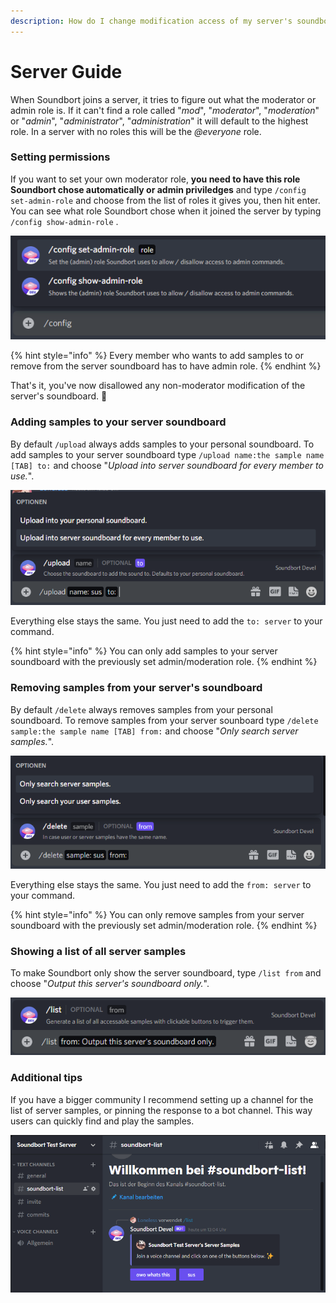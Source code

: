 ```yaml
---
description: How do I change modification access of my server's soundboard?
---
```


# Server Guide

When Soundbort joins a server, it tries to figure out what the moderator or admin role is. If it can't find a role called "_mod_", "_moderator_", "_moderation_" or "_admin_", "_administrator_", "_administration_" it will default to the highest role. In a server with no roles this will be the _@everyone_ role.

### Setting permissions

If you want to set your own moderator role, **you need to have this role Soundbort chose automatically or admin priviledges** and type `/config set-admin-role` and choose from the list of roles it gives you, then hit enter. You can see what role Soundbort chose when it joined the server by typing `/config show-admin-role` .

![Commands for setting and viewing the moderator/admin role.](../.gitbook/assets/grafik.png)

{% hint style="info" %}
Every member who wants to add samples to or remove from the server soundboard has to have admin role.
{% endhint %}

That's it, you've now disallowed any non-moderator modification of the server's soundboard. :tada:&#x20;

### Adding samples to your server soundboard

By default `/upload` always adds samples to your personal soundboard. To add samples to your server soundboard type `/upload name:the sample name [TAB] to:` and choose "_Upload into server soundboard for every member to use._".

![Add samples to your server soundboard.](<../.gitbook/assets/grafik (14).png>)

Everything else stays the same. You just need to add the `to: server` to your command.

{% hint style="info" %}
You can only add samples to your server soundboard with the previously set admin/moderation role.
{% endhint %}

### Removing samples from your server's soundboard

By default `/delete` always removes samples from your personal soundboard. To remove samples from your server sounboard type `/delete sample:the sample name [TAB] from:` and choose "_Only search server samples._".

![Command to remove a sample from your server's soundboard.](<../.gitbook/assets/grafik (17).png>)

Everything else stays the same. You just need to add the `from: server` to your command.

{% hint style="info" %}
You can only remove samples from your server soundboard with the previously set admin/moderation role.
{% endhint %}

### Showing a list of all server samples

To make Soundbort only show the server soundboard, type `/list from` and choose "_Output this server's soundboard only._".

![Command for showing only the server soundboard.](<../.gitbook/assets/grafik (4).png>)

### Additional tips

If you have a bigger community I recommend setting up a channel for the list of server samples, or pinning the response to a bot channel. This way users can quickly find and play the samples.

![Setup of a channel which shows the server's soundboard.](<../.gitbook/assets/grafik (6).png>)
